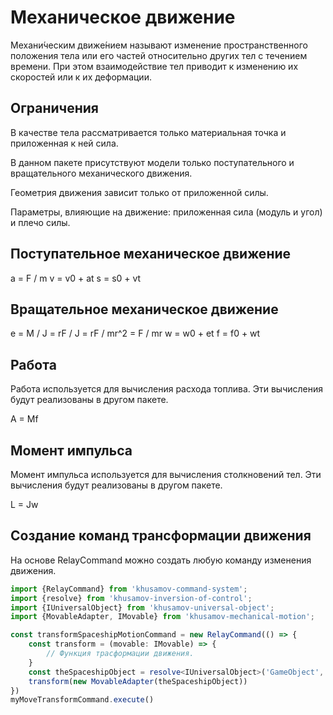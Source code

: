 Механическое движение
=====================

Механи́ческим движе́нием называют изменение пространственного положения тела 
или его частей относительно других тел с течением времени. 
При этом взаимодействие тел приводит к изменению их скоростей или к их деформации.

Ограничения
-----------

В качестве тела рассматривается только материальная точка и приложенная к ней сила.

В данном пакете присутствуют модели только поступательного и вращательного механического движения.

Геометрия движения зависит только от приложенной силы. 

Параметры, влияющие на движение: приложенная сила (модуль и угол) и плечо силы.

Поступательное механическое движение
------------------------------------

a = F / m
v = v0 + at
s = s0 + vt

Вращательное механическое движение
----------------------------------

e = M / J = rF / J = rF / mr^2 = F / mr
w = w0 + et
f = f0 + wt

Работа
------

Работа используется для вычисления расхода топлива. Эти вычисления будут реализованы в другом пакете.

A = Mf

Момент импульса
---------------

Момент импульса используется для вычисления столкновений тел. Эти вычисления будут реализованы в другом пакете.

L = Jw

Создание команд трансформации движения
--------------------------------------

На основе RelayCommand можно создать любую команду изменения движения.

```typescript
import {RelayCommand} from 'khusamov-command-system';
import {resolve} from 'khusamov-inversion-of-control';
import {IUniversalObject} from 'khusamov-universal-object';
import {MovableAdapter, IMovable} from 'khusamov-mechanical-motion';

const transformSpaceshipMotionCommand = new RelayCommand(() => {
	const transform = (movable: IMovable) => {
		// Функция трасформации движения.
    }
	const theSpaceshipObject = resolve<IUniversalObject>('GameObject', 'theSpaceship')
	transform(new MovableAdapter(theSpaceshipObject))
})
myMoveTransformCommand.execute()
```